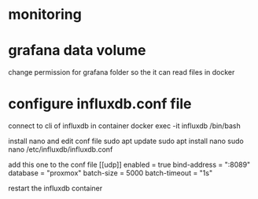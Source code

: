 # monitoring

# grafana data volume
change permission for grafana folder so the it can read files in docker

# configure influxdb.conf file
connect to cli of influxdb in container
   docker exec -it influxdb /bin/bash

install nano and edit conf file
   sudo apt update
   sudo apt install nano
   sudo nano /etc/influxdb/influxdb.conf

add this one to the conf file
[[udp]]
   enabled = true
   bind-address = ":8089"
   database = "proxmox"
   batch-size = 5000
   batch-timeout = "1s"
   
restart the influxdb container   
